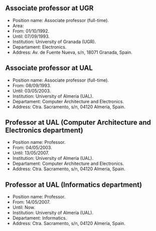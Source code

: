 ## Associate professor at UGR

* Position name: Associate professor (full-time).
* Area: 
* From: 01/10/1992.
* Until: 07/09/1993.
* Institution: University of Granada (UGR).
* Departament: Electronics.
* Address: Av. de Fuente Nueva, s/n, 18071 Granada, Spain.

## Associate professor at UAL

* Position name: Associate professor (full-time).
* From: 08/09/1993.
* Until: 03/05/2003.
* Institution: University of Almería (UAL).
* Departament: Computer Architecture and Electronics.
* Address: Ctra. Sacramento, s/n, 04120 Almería, Spain.

## Professor at UAL (Computer Architecture and Electronics department)

* Position name: Professor.
* From: 04/05/2003.
* Until: 13/05/2007.
* Institution: University of Almería (UAL).
* Departament: Computer Architecture and Electronics.
* Address: Ctra. Sacramento, s/n, 04120 Almería, Spain.

## Professor at UAL (Informatics department)

* Position name: Professor.
* From: 14/05/2007.
* Until: Now.
* Institution: University of Almería (UAL).
* Departament: Informatics.
* Address: Ctra. Sacramento, s/n, 04120 Almería, Spain.

